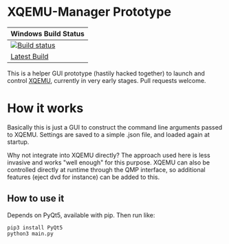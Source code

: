 # XQEMU-Manager Prototype

| Windows Build Status |
| -------------------- |
| [![Build status](https://ci.appveyor.com/api/projects/status/9hb88yawy54b0086/branch/master?svg=true)](https://ci.appveyor.com/project/xqemu-bot/xqemu-manager?branch=master) |
| [Latest Build](https://ci.appveyor.com/api/projects/xqemu-bot/xqemu-manager/artifacts/xqemu-manager.zip?branch=master&pr=false) |

This is a helper GUI prototype (hastily hacked together) to launch and control
[XQEMU](http://github.com/xqemu/xqemu), currently in very early stages. Pull
requests welcome.

# How it works

Basically this is just a GUI to construct the command line arguments passed
to XQEMU. Settings are saved to a simple .json file, and loaded again at
startup.

Why not integrate into XQEMU directly? The approach used here is less invasive
and works "well enough" for this purpose. XQEMU can also be controlled directly
at runtime through the QMP interface, so additional features (eject dvd for
instance) can be added to this.

## How to use it

Depends on PyQt5, available with pip. Then run like:

```
pip3 install PyQt5
python3 main.py
```
